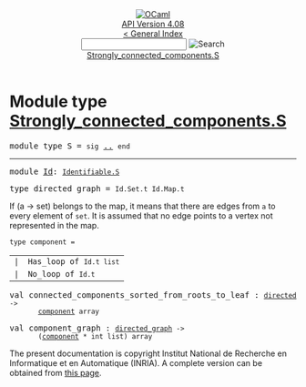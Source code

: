 <!-- ((! set title API !)) ((! set documentation !)) ((! set api !)) ((! set nobreadcrumb !)) -->
<div class="api"><header><nav class="toc brand"><a class="brand" href="https://ocaml.org/"><img src="colour-logo-gray.svg" class="svg" alt="OCaml"></a></nav><nav class="toc"><div class="toc_version"><a href="/docs" id="version-select">API Version 4.08</a></div><a href="index.html">&lt; General Index</a><div class="api_search"><input type="text" name="apisearch" id="api_search" oninput="mySearch(false);" onkeypress="this.oninput();" onclick="this.oninput();" onpaste="this.oninput();">
<img src="search_icon.svg" alt="Search" class="svg" onclick="mySearch(false)"></div>
<div id="search_results"></div><div class="toc_title"><a href="#top">Strongly_connected_components.S</a></div><ul></ul></nav></header>

<h1>Module type <a href="type_Strongly_connected_components.S.html">Strongly_connected_components.S</a></h1>

<pre><span id="MODULETYPES"><span class="keyword">module type</span> S</span> = <code class="code"><span class="keyword">sig</span></code> <a href="Strongly_connected_components.S.html">..</a> <code class="code"><span class="keyword">end</span></code></pre><hr width="100%">

<pre><span id="MODULEId"><span class="keyword">module</span> <a href="Strongly_connected_components.S.Id.html">Id</a></span>: <code class="type"><a href="Identifiable.S.html">Identifiable.S</a></code><code class="type"> </code></pre>
<pre><span id="TYPEdirected_graph"><span class="keyword">type</span> <code class="type"></code>directed_graph</span> = <code class="type">Id.Set.t Id.Map.t</code> </pre>
<div class="info ">
<div class="info-desc">
<p>If (a -&gt; set) belongs to the map, it means that there are edges
      from <code class="code">a</code> to every element of <code class="code">set</code>.  It is assumed that no edge
      points to a vertex not represented in the map.</p>
</div>
</div>


<pre><code><span id="TYPEcomponent"><span class="keyword">type</span> <code class="type"></code>component</span> = </code></pre><table class="typetable">
<tbody><tr>
<td align="left" valign="top">
<code><span class="keyword">|</span></code></td>
<td align="left" valign="top">
<code><span id="TYPEELTcomponent.Has_loop"><span class="constructor">Has_loop</span></span> <span class="keyword">of</span> <code class="type">Id.t list</code></code></td>

</tr>
<tr>
<td align="left" valign="top">
<code><span class="keyword">|</span></code></td>
<td align="left" valign="top">
<code><span id="TYPEELTcomponent.No_loop"><span class="constructor">No_loop</span></span> <span class="keyword">of</span> <code class="type">Id.t</code></code></td>

</tr></tbody></table>



<pre><span id="VALconnected_components_sorted_from_roots_to_leaf"><span class="keyword">val</span> connected_components_sorted_from_roots_to_leaf</span> : <code class="type"><a href="Strongly_connected_components.S.html#TYPEdirected_graph">directed_graph</a> -&gt;<br>       <a href="Strongly_connected_components.S.html#TYPEcomponent">component</a> array</code></pre>
<pre><span id="VALcomponent_graph"><span class="keyword">val</span> component_graph</span> : <code class="type"><a href="Strongly_connected_components.S.html#TYPEdirected_graph">directed_graph</a> -&gt;<br>       (<a href="Strongly_connected_components.S.html#TYPEcomponent">component</a> * int list) array</code></pre>
<div class="copyright">The present documentation is copyright Institut National de Recherche en Informatique et en Automatique (INRIA). A complete version can be obtained from <a href="http://caml.inria.fr/pub/docs/manual-ocaml/">this page</a>.</div></div>
